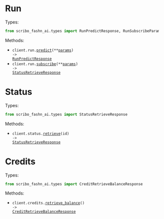 # Run

Types:

```python
from scribo_fashn_ai.types import RunPredictResponse, RunSubscribeParams
```

Methods:

- <code title="post /run">client.run.<a href="./src/scribo_fashn_ai/resources/run.py">predict</a>(\*\*<a href="src/scribo_fashn_ai/types/run_predict_params.py">params</a>) -> <a href="./src/scribo_fashn_ai/types/run_predict_response.py">RunPredictResponse</a></code>
- <code title="post /run + polling">client.run.<a href="./src/scribo_fashn_ai/resources/run.py">subscribe</a>(\*\*<a href="src/scribo_fashn_ai/types/run_subscribe_params.py">params</a>) -> <a href="./src/scribo_fashn_ai/types/status_retrieve_response.py">StatusRetrieveResponse</a></code>

# Status

Types:

```python
from scribo_fashn_ai.types import StatusRetrieveResponse
```

Methods:

- <code title="get /status/{id}">client.status.<a href="./src/scribo_fashn_ai/resources/status.py">retrieve</a>(id) -> <a href="./src/scribo_fashn_ai/types/status_retrieve_response.py">StatusRetrieveResponse</a></code>

# Credits

Types:

```python
from scribo_fashn_ai.types import CreditRetrieveBalanceResponse
```

Methods:

- <code title="get /credits">client.credits.<a href="./src/scribo_fashn_ai/resources/credits.py">retrieve_balance</a>() -> <a href="./src/scribo_fashn_ai/types/credit_retrieve_balance_response.py">CreditRetrieveBalanceResponse</a></code>

